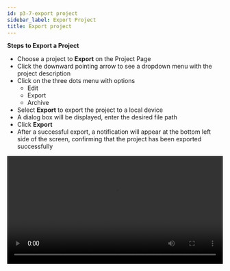 ```yaml
---
id: p3-7-export project
sidebar_label: Export Project
title: Export project
---
```


**Steps to Export a Project**

- Choose a project to **Export** on the Project Page
- Click the downward pointing arrow to see a dropdown menu with the project description
- Click on the three dots menu with options
  - Edit
  - Export
  - Archive
- Select **Export** to export the project to a local device
- A dialog box will be displayed, enter the desired file path
- Click **Export**
- After a successful export, a notification will appear at the bottom left side of the screen, confirming that the project has been exported successfully

<video controls src="/0.5.5/en-exportfile.mov" width="100%" type="video/mov"/>

### How to export the Audio file? ###

- Start by selecting the Project you want to  **Export** from the project page 
- Locate the downward-pointing arrow on the right side of the project and click on it	
- Find the three-dot menu and click on it	
- In the menu that appears, choose the  **Export** option
- A dialogue box for export settings will open, giving you the following export options 
  - **Verse-wise** (default): This setting exports the project verse by verse	
  - **Chapter-wise:** This option exports the entire chapter as one file	
  - **Full Project:** You can export the entire project using this choice it will add all the individual takes in the the project

:::note

You can click the checkbox to export the file with the text if it is accessible.
::: 

<video controls src="/0.5.5/en_audio_toolbar12.mov" width="100%" type="video/mov"/>